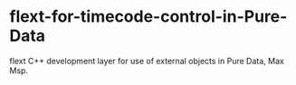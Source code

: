 # flext-for-timecode-control-in-Pure-Data
flext C++ development layer for use of external objects in Pure Data, Max Msp.
